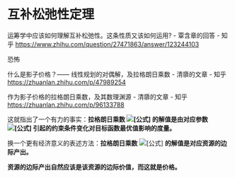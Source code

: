 


# 互补松弛性定理
运筹学中应该如何理解互补松弛性。这条性质又该如何运用? \- 覃含章的回答 \- 知乎 https://www.zhihu.com/question/27471863/answer/123244103

恐怖

什么是影子价格？—— 线性规划的对偶解，及拉格朗日乘数 \- 清隳的文章 \- 知乎 https://zhuanlan.zhihu.com/p/47989254


作为影子价格的拉格朗日乘数，及其数理渊源 \- 清隳的文章 \- 知乎 https://zhuanlan.zhihu.com/p/96133788



这就指出了一个有力的事实：**拉格朗日乘数 ![[公式]](https://www.zhihu.com/equation?tex=%5Clambda_j) 的解值是由对应参数 ![[公式]](https://www.zhihu.com/equation?tex=c_j) 引起的约束条件变化对目标函数最优值影响的度量。**

换一个更有经济意义的表述方法：**拉格朗日乘数** ![[公式]](https://www.zhihu.com/equation?tex=%5Clambda_j) **的解值是对应资源的边际产出。**

**资源的边际产出自然应该是该资源的边际价值，而这就是价格。**





























































































































































